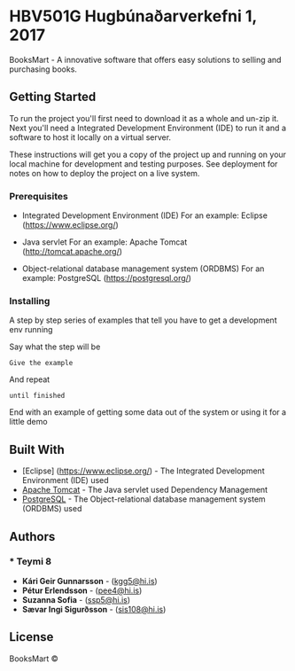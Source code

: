 # HBV501G Hugbúnaðarverkefni 1, 2017

BooksMart - A innovative software that offers easy solutions to selling and purchasing books.

## Getting Started

To run the project you'll first need to download it as a whole and un-zip it. Next you'll need a Integrated Development Environment (IDE) to run it and a software to host it locally on a virtual server.

These instructions will get you a copy of the project up and running on your local machine for development and testing purposes. See deployment for notes on how to deploy the project on a live system.

### Prerequisites

- Integrated Development Environment (IDE)
  For an example: Eclipse (https://www.eclipse.org/)
  
- Java servlet
  For an example: Apache Tomcat (http://tomcat.apache.org/)
  
- Object-relational database management system (ORDBMS)
  For an example: PostgreSQL (https://postgresql.org/)

### Installing

A step by step series of examples that tell you have to get a development env running

Say what the step will be

```
Give the example
```

And repeat

```
until finished
```

End with an example of getting some data out of the system or using it for a little demo

## Built With

* [Eclipse] (https://www.eclipse.org/) - The Integrated Development Environment (IDE) used
* [Apache Tomcat](http://tomcat.apache.org/) - The Java servlet used Dependency Management
* [PostgreSQL](https://postgresql.org/) - The Object-relational database management system (ORDBMS) used

## Authors

### * **Teymi 8**
* **Kári Geir Gunnarsson** - (kgg5@hi.is)
* **Pétur Erlendsson** - (pee4@hi.is)
* **Suzanna Sofia** - (ssp5@hi.is)
* **Sævar Ingi Sigurðsson** - (sis108@hi.is)

## License

BooksMart © 
